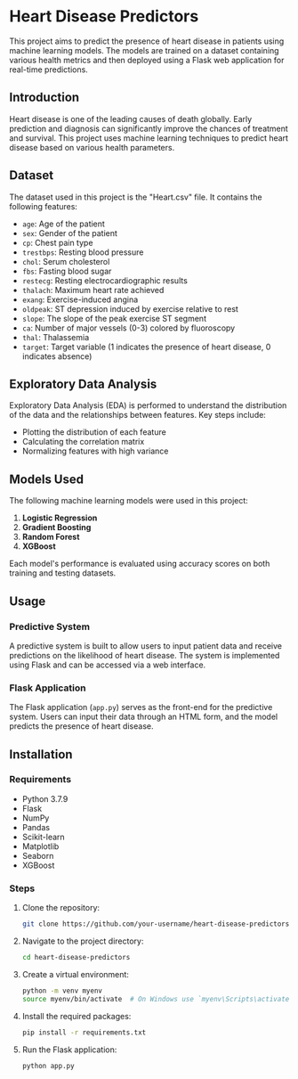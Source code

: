 # Heart Disease Predictors

This project aims to predict the presence of heart disease in patients using machine learning models. The models are trained on a dataset containing various health metrics and then deployed using a Flask web application for real-time predictions.


## Introduction

Heart disease is one of the leading causes of death globally. Early prediction and diagnosis can significantly improve the chances of treatment and survival. This project uses machine learning techniques to predict heart disease based on various health parameters.

## Dataset

The dataset used in this project is the "Heart.csv" file. It contains the following features:

- `age`: Age of the patient
- `sex`: Gender of the patient
- `cp`: Chest pain type
- `trestbps`: Resting blood pressure
- `chol`: Serum cholesterol
- `fbs`: Fasting blood sugar
- `restecg`: Resting electrocardiographic results
- `thalach`: Maximum heart rate achieved
- `exang`: Exercise-induced angina
- `oldpeak`: ST depression induced by exercise relative to rest
- `slope`: The slope of the peak exercise ST segment
- `ca`: Number of major vessels (0-3) colored by fluoroscopy
- `thal`: Thalassemia
- `target`: Target variable (1 indicates the presence of heart disease, 0 indicates absence)

## Exploratory Data Analysis

Exploratory Data Analysis (EDA) is performed to understand the distribution of the data and the relationships between features. Key steps include:

- Plotting the distribution of each feature
- Calculating the correlation matrix
- Normalizing features with high variance

## Models Used

The following machine learning models were used in this project:

1. **Logistic Regression**
2. **Gradient Boosting**
3. **Random Forest**
4. **XGBoost**

Each model's performance is evaluated using accuracy scores on both training and testing datasets.

## Usage

### Predictive System

A predictive system is built to allow users to input patient data and receive predictions on the likelihood of heart disease. The system is implemented using Flask and can be accessed via a web interface.

### Flask Application

The Flask application (`app.py`) serves as the front-end for the predictive system. Users can input their data through an HTML form, and the model predicts the presence of heart disease.

## Installation

### Requirements

- Python 3.7.9
- Flask
- NumPy
- Pandas
- Scikit-learn
- Matplotlib
- Seaborn
- XGBoost

### Steps

1. Clone the repository:
   ```sh
   git clone https://github.com/your-username/heart-disease-predictors.git
   ```
2. Navigate to the project directory:
   ```sh
   cd heart-disease-predictors
   ```
3. Create a virtual environment:
   ```sh
   python -m venv myenv
   source myenv/bin/activate  # On Windows use `myenv\Scripts\activate`
   ```
4. Install the required packages:
   ```sh
   pip install -r requirements.txt
   ```
5. Run the Flask application:
   ```sh
   python app.py
   ```

